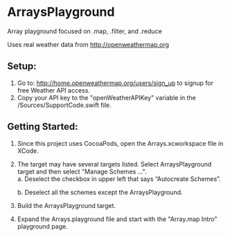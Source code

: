 # ArraysPlayground
Array playground focused on .map, .filter, and .reduce

Uses real weather data from http://openweathermap.org

## Setup:
1. Go to: http://home.openweathermap.org/users/sign_up to signup for free Weather API access.
2. Copy your API key to the "openWeatherAPIKey" variable in the /Sources/SupportCode.swift file.

## Getting Started:
1. Since this project uses CocoaPods, open the Arrays.xcworkspace file in XCode. 
2. The target may have several targets listed. 
Select ArraysPlayground target and then select "Manage Schemes …".  
    a. Deselect the checkbox in upper left that says “Autocreate  Schemes”.

    b. Deselect all the schemes except the ArraysPlayground.
3. Build the ArraysPlayground target.
4. Expand the Arrays.playground file and start with the "Array.map Intro" playground page.

